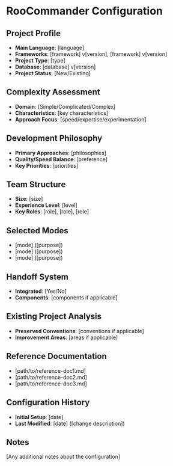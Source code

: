 # RooCommander Configuration

## Project Profile
- **Main Language**: [language]
- **Frameworks**: [framework] v[version], [framework] v[version]
- **Project Type**: [type]
- **Database**: [database] v[version]
- **Project Status**: [New/Existing]

## Complexity Assessment
- **Domain**: [Simple/Complicated/Complex]
- **Characteristics**: [key characteristics]
- **Approach Focus**: [speed/expertise/experimentation]

## Development Philosophy
- **Primary Approaches**: [philosophies]
- **Quality/Speed Balance**: [preference]
- **Key Priorities**: [priorities]

## Team Structure
- **Size**: [size]
- **Experience Level**: [level]
- **Key Roles**: [role], [role], [role]

## Selected Modes
- [mode] ([purpose])
- [mode] ([purpose])
- [mode] ([purpose])

## Handoff System
- **Integrated**: [Yes/No]
- **Components**: [components if applicable]

## Existing Project Analysis
- **Preserved Conventions**: [conventions if applicable]
- **Improvement Areas**: [areas if applicable]

## Reference Documentation
- [path/to/reference-doc1.md]
- [path/to/reference-doc2.md]
- [path/to/reference-doc3.md]

## Configuration History
- **Initial Setup**: [date]
- **Last Modified**: [date] ([change description])

## Notes
[Any additional notes about the configuration]